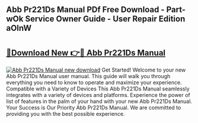 ## Abb Pr221Ds Manual PDf Free Download - Part-wOk Service Owner Guide - User Repair Edition aOInW

# <h2><a href="http://bc40569.oget.top/?id=Abb+Pr221Ds+Manual">🔗Download New 👉🔴 Abb Pr221Ds Manual</a></h2>

[![Abb Pr221Ds Manual new download](https://i.imgur.com/5g1atiW.png)](http://bc40569.oget.top/?id=Abb+Pr221Ds+Manual)
Get Started! Welcome to your new Abb Pr221Ds Manual user manual. This guide will walk you through everything you need to know to operate and maximize your experience. Compatible with a Variety of Devices This Abb Pr221Ds Manual seamlessly integrates with a variety of devices and platforms. Experience the power of list of features in the palm of your hand with your new Abb Pr221Ds Manual. Your Success is Our Priority Abb Pr221Ds Manual. We are committed to providing you with the best possible experience.
